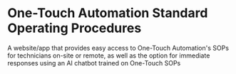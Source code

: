 # One-Touch Automation Standard Operating Procedures

A website/app that provides easy access to One-Touch Automation's SOPs for technicians on-site or remote, as well as the option for immediate responses using an AI chatbot trained on One-Touch SOPs
